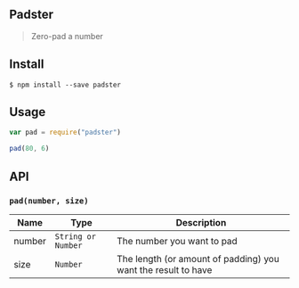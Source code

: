 ## Padster
> Zero-pad a number

## Install
```
$ npm install --save padster 
```

## Usage
```javascript
var pad = require("padster")

pad(80, 6)
```

## API

### `pad(number, size)`

| Name | Type | Description |
|------|------|-------------|
| number | `String or Number` | The number you want to pad 
| size | `Number` | The length (or amount of padding) you want the result to have
